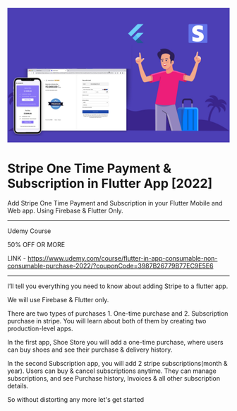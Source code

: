 [<img src="https://github.com/Ashish-Raturi/images/blob/master/stripe_course_cover_image.jpg">](https://www.udemy.com/course/flutter-in-app-consumable-non-consumable-purchase-2022/?couponCode=3987B26779B77EC9E5E6)

# Stripe One Time Payment & Subscription in Flutter App [2022]
Add Stripe One Time Payment and Subscription in your Flutter Mobile and Web app. Using Firebase & Flutter Only.

--------------------------------------------------------------
Udemy Course

50% OFF OR MORE

LINK - https://www.udemy.com/course/flutter-in-app-consumable-non-consumable-purchase-2022/?couponCode=3987B26779B77EC9E5E6

--------------------------------------------------------------

I’ll tell you everything you need to know about adding Stripe to a flutter app.

We will use Firebase & Flutter only.

There are two types of purchases 1. One-time purchase and 2. Subscription purchase in stripe. You will learn about both of them by creating two production-level apps.

In the first app, Shoe Store you will add a one-time purchase, where users can buy shoes and see their purchase & delivery history.

In the second Subscription app, you will add 2 stripe subscriptions(month & year). Users can buy & cancel subscriptions anytime. They can manage subscriptions, and see Purchase history, Invoices & all other subscription details.

So without distorting any more let's get started
